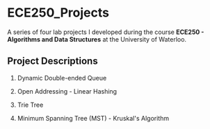 # ECE250_Projects
A series of four lab projects I developed during the course **ECE250 - Algorithms and Data Structures** at the University of Waterloo.

## Project Descriptions

1. Dynamic Double-ended Queue

2. Open Addressing - Linear Hashing

3. Trie Tree

4. Minimum Spanning Tree (MST) - Kruskal's Algorithm
